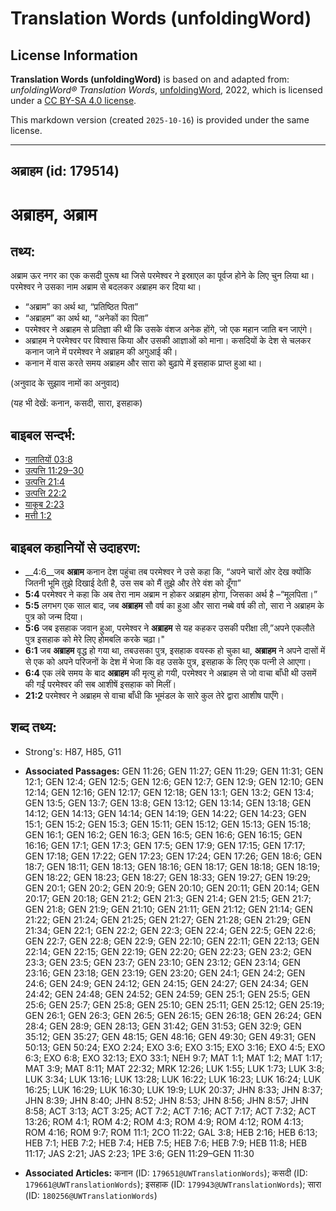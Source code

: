 # Translation Words (unfoldingWord)

## License Information

**Translation Words (unfoldingWord)** is based on and adapted from: _unfoldingWord® Translation Words_, [unfoldingWord](https://unfoldingword.org/utw), 2022, which is licensed under a [CC BY-SA 4.0 license](https://creativecommons.org/licenses/by-sa/4.0/legalcode.en).

This markdown version (created `2025-10-16`) is provided under the same license.



--------------------------------

## अब्राहम (id: 179514)

अब्राहम, अब्राम
===============

तथ्य:
-----

अब्राम ऊर नगर का एक कसदी पुरूष था जिसे परमेश्वर ने इस्राएल का पूर्वज होने के लिए चुन लिया था। परमेश्वर ने उसका नाम अब्राम से बदलकर अब्राहम कर दिया था।

* “अब्राम” का अर्थ था, “प्रतिष्ठित पिता”
* “अब्राहम” का अर्थ था, “अनेकों का पिता”
* परमेश्वर ने अब्राहम से प्रतिज्ञा की थी कि उसके वंशज अनेक होंगे, जो एक महान जाति बन जाएंगे।
* अब्राहम ने परमेश्वर पर विश्वास किया और उसकी आज्ञाओं को माना। कसदियों के देश से चलकर कनान जाने में परमेश्वर ने अब्राहम की अगुआई की।
* कनान में वास करते समय अब्राहम और सारा को बुढ़ापे में इसहाक प्राप्त हुआ था।

(अनुवाद के सुझाव नामों का अनुवाद)

(यह भी देखें: कनान, कसदी, सारा, इसहाक)

बाइबल सन्दर्भ:
--------------

* [गलातियों 03:8](https://ref.ly/Gal3:8)
* [उत्पत्ति 11:29–30](https://ref.ly/Gen11:29-Gen11:30)
* [उत्पत्ति 21:4](https://ref.ly/Gen21:4)
* [उत्पत्ति 22:2](https://ref.ly/Gen22:2)
* [याकूब 2:23](https://ref.ly/Jas2:23)
* [मत्ती 1:2](https://ref.ly/Matt1:2)

बाइबल कहानियों से उदाहरण:
-------------------------

* \_\_4:6\_\_जब **अब्राम** कनान देश पहुंचा तब परमेश्वर ने उसे कहा कि, “अपने चारों ओर देख क्योंकि जितनी भूमि तुझे दिखाई देती है, उस सब को मैं तुझे और तेरे वंश को दूँगा”
* **5:4** परमेश्वर ने कहा कि अब तेरा नाम अब्राम न होकर अब्राहम होगा, जिसका अर्थ है –“मूलपिता।”
* **5:5** लगभग एक साल बाद, जब **अब्राहम** सौ वर्ष का हुआ और सारा नब्बे वर्ष की तो, सारा ने अब्राहम के पुत्र को जन्म दिया।
* **5:6** जब इसहाक जवान हुआ, परमेश्वर ने **अब्राहम** से यह कहकर उसकी परीक्षा ली,”अपने एकलौते पुत्र इसहाक को मेरे लिए होमबलि करके चढ़ा।"
* **6:1** जब **अब्राहम** वृद्ध हो गया था, तबउसका पुत्र, इसहाक वयस्क हो चुका था, **अब्राहम** ने अपने दासों में से एक को अपने परिजनों के देश में भेजा कि वह उसके पुत्र, इसहाक के लिए एक पत्नी ले आएगा।
* **6:4** एक लंबे समय के बाद **अब्राहम** की मृत्यु हो गयी, परमेश्वर ने अब्राहम से जो वाचा बाँधी थी उसमें की गईं परमेश्वर की सब आशीषें इसहाक को मिलीं।
* **21:2** परमेश्वर ने अब्राहम से वाचा बाँधी कि भूमंडल के सारे कुल तेरे द्वारा आशीष पाएँगे।

शब्द तथ्य:
----------

* Strong's: H87, H85, G11

* **Associated Passages:** GEN 11:26; GEN 11:27; GEN 11:29; GEN 11:31; GEN 12:1; GEN 12:4; GEN 12:5; GEN 12:6; GEN 12:7; GEN 12:9; GEN 12:10; GEN 12:14; GEN 12:16; GEN 12:17; GEN 12:18; GEN 13:1; GEN 13:2; GEN 13:4; GEN 13:5; GEN 13:7; GEN 13:8; GEN 13:12; GEN 13:14; GEN 13:18; GEN 14:12; GEN 14:13; GEN 14:14; GEN 14:19; GEN 14:22; GEN 14:23; GEN 15:1; GEN 15:2; GEN 15:3; GEN 15:11; GEN 15:12; GEN 15:13; GEN 15:18; GEN 16:1; GEN 16:2; GEN 16:3; GEN 16:5; GEN 16:6; GEN 16:15; GEN 16:16; GEN 17:1; GEN 17:3; GEN 17:5; GEN 17:9; GEN 17:15; GEN 17:17; GEN 17:18; GEN 17:22; GEN 17:23; GEN 17:24; GEN 17:26; GEN 18:6; GEN 18:7; GEN 18:11; GEN 18:13; GEN 18:16; GEN 18:17; GEN 18:18; GEN 18:19; GEN 18:22; GEN 18:23; GEN 18:27; GEN 18:33; GEN 19:27; GEN 19:29; GEN 20:1; GEN 20:2; GEN 20:9; GEN 20:10; GEN 20:11; GEN 20:14; GEN 20:17; GEN 20:18; GEN 21:2; GEN 21:3; GEN 21:4; GEN 21:5; GEN 21:7; GEN 21:8; GEN 21:9; GEN 21:10; GEN 21:11; GEN 21:12; GEN 21:14; GEN 21:22; GEN 21:24; GEN 21:25; GEN 21:27; GEN 21:28; GEN 21:29; GEN 21:34; GEN 22:1; GEN 22:2; GEN 22:3; GEN 22:4; GEN 22:5; GEN 22:6; GEN 22:7; GEN 22:8; GEN 22:9; GEN 22:10; GEN 22:11; GEN 22:13; GEN 22:14; GEN 22:15; GEN 22:19; GEN 22:20; GEN 22:23; GEN 23:2; GEN 23:3; GEN 23:5; GEN 23:7; GEN 23:10; GEN 23:12; GEN 23:14; GEN 23:16; GEN 23:18; GEN 23:19; GEN 23:20; GEN 24:1; GEN 24:2; GEN 24:6; GEN 24:9; GEN 24:12; GEN 24:15; GEN 24:27; GEN 24:34; GEN 24:42; GEN 24:48; GEN 24:52; GEN 24:59; GEN 25:1; GEN 25:5; GEN 25:6; GEN 25:7; GEN 25:8; GEN 25:10; GEN 25:11; GEN 25:12; GEN 25:19; GEN 26:1; GEN 26:3; GEN 26:5; GEN 26:15; GEN 26:18; GEN 26:24; GEN 28:4; GEN 28:9; GEN 28:13; GEN 31:42; GEN 31:53; GEN 32:9; GEN 35:12; GEN 35:27; GEN 48:15; GEN 48:16; GEN 49:30; GEN 49:31; GEN 50:13; GEN 50:24; EXO 2:24; EXO 3:6; EXO 3:15; EXO 3:16; EXO 4:5; EXO 6:3; EXO 6:8; EXO 32:13; EXO 33:1; NEH 9:7; MAT 1:1; MAT 1:2; MAT 1:17; MAT 3:9; MAT 8:11; MAT 22:32; MRK 12:26; LUK 1:55; LUK 1:73; LUK 3:8; LUK 3:34; LUK 13:16; LUK 13:28; LUK 16:22; LUK 16:23; LUK 16:24; LUK 16:25; LUK 16:29; LUK 16:30; LUK 19:9; LUK 20:37; JHN 8:33; JHN 8:37; JHN 8:39; JHN 8:40; JHN 8:52; JHN 8:53; JHN 8:56; JHN 8:57; JHN 8:58; ACT 3:13; ACT 3:25; ACT 7:2; ACT 7:16; ACT 7:17; ACT 7:32; ACT 13:26; ROM 4:1; ROM 4:2; ROM 4:3; ROM 4:9; ROM 4:12; ROM 4:13; ROM 4:16; ROM 9:7; ROM 11:1; 2CO 11:22; GAL 3:8; HEB 2:16; HEB 6:13; HEB 7:1; HEB 7:2; HEB 7:4; HEB 7:5; HEB 7:6; HEB 7:9; HEB 11:8; HEB 11:17; JAS 2:21; JAS 2:23; 1PE 3:6; GEN 11:29–GEN 11:30
* **Associated Articles:** कनान (ID: `179651@UWTranslationWords`); कसदी (ID: `179661@UWTranslationWords`); इसहाक (ID: `179943@UWTranslationWords`); सारा (ID: `180256@UWTranslationWords`)

